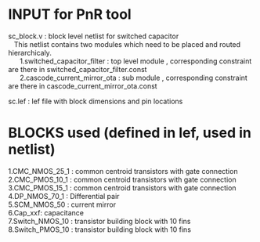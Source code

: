 # INPUT for PnR tool
sc_block.v : block level netlist for switched capacitor  
&nbsp;&nbsp;&nbsp;This netlist contains two modules which need to be placed and routed hierarchicaly.  
&nbsp;&nbsp;&nbsp;&nbsp;&nbsp;&nbsp;1.switched_capacitor_filter : top level module , corresponding constraint are there in switched_capacitor_filter.const  
&nbsp;&nbsp;&nbsp;&nbsp;&nbsp;&nbsp;2.cascode_current_mirror_ota : sub module , corresponding constraint are there in cascode_current_mirror_ota.const  
        
sc.lef : lef file with block dimensions and pin locations

# BLOCKS used (defined in lef, used in netlist)
1.CMC_NMOS_25_1 : common centroid transistors with gate connection  
2.CMC_PMOS_10_1 : common centroid transistors with gate connection  
3.CMC_PMOS_15_1 : common centroid transistors with gate connection  
4.DP_NMOS_70_1 : Differential pair  
5.SCM_NMOS_50 : current mirror  
6.Cap_xxf: capacitance  
7.Switch_NMOS_10 : transistor building block with 10 fins  
8.Switch_PMOS_10 : transistor building block with 10 fins
